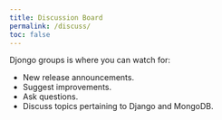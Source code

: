 ```yaml
---
title: Discussion Board
permalink: /discuss/
toc: false
---
```

Djongo groups is where you can watch for:

* New release announcements.
* Suggest improvements.
* Ask questions.
* Discuss topics pertaining to Django and MongoDB.

<iframe id="forum_embed"
  src="javascript:void(0)"
  scrolling="no"
  frameborder="0"
  width="900"
  height="700">
</iframe>
<script type="text/javascript">
  document.getElementById('forum_embed').src =
     'https://groups.google.com/forum/embed/?place=forum/djongo'
     + '&showsearch=true&showpopout=true&showtabs=false'
     + '&parenturl=' + encodeURIComponent(window.location.href);
</script> 